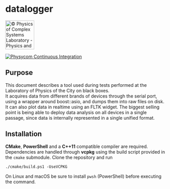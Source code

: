 # datalogger

<a href="http://www.physycom.unibo.it">
<div class="image">
<img src="https://cdn.rawgit.com/physycom/templates/697b327d/logo_unibo.png" width="90" height="90" alt="© Physics of Complex Systems Laboratory - Physics and Astronomy Department - University of Bologna">
</div>
</a>

[![Physycom Continuous Integration](https://github.com/physycom/datalogger/actions/workflows/ccpp.yml/badge.svg)](https://github.com/physycom/datalogger/actions/workflows/ccpp.yml)

## Purpose

This document describes a tool used during tests performed at the Laboratory of Physics of the City on black boxes.  
It acquires data from different brands of devices through the serial port, using a wrapper around boost::asio, and dumps them into raw files on disk. It can also plot data in realtime using an FLTK widget. The biggest selling point is being able to deploy data analysis on all devices in a single passage, since data is internally represented in a single unified format.

## Installation

**CMake**, **PowerShell** and a **C++11** compatible compiler are required. Dependencies are handled through **vcpkg** using the build script provided in the `cmake` submodule. Clone the repository and run

```pwsh
./cmake/build.ps1 -UseVCPKG
```
On Linux and macOS be sure to install `pwsh` (PowerShell) before executing the command.
